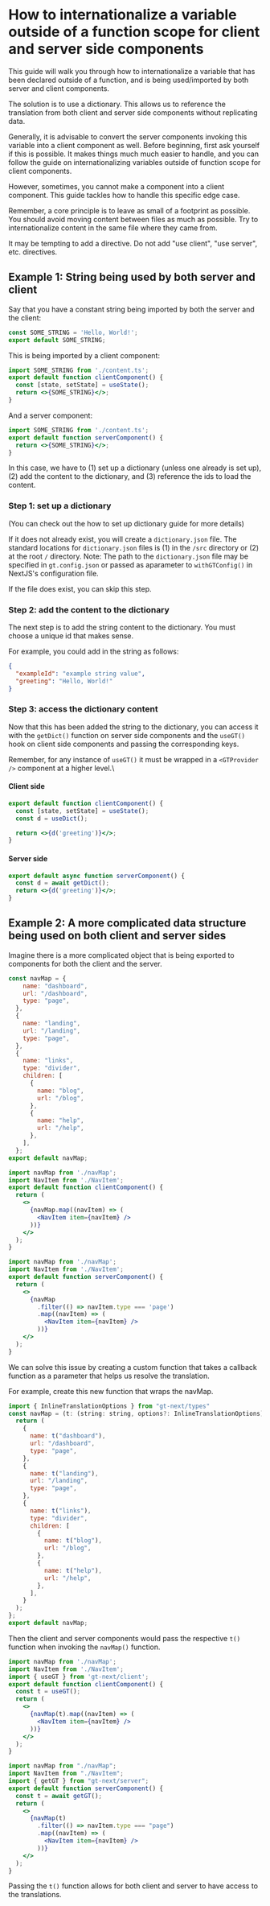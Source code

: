 # How to internationalize a variable outside of a function scope for client and server side components

This guide will walk you through how to internationalize a variable that has been declared outside of a function, and is being used/imported by both server and client components.

The solution is to use a dictionary. This allows us to reference the translation from both client and server side components without replicating data.

Generally, it is advisable to convert the server components invoking this variable into a client component as well.
Before beginning, first ask yourself if this is possible.
It makes things much much easier to handle, and you can follow the guide on internationalizing variables outside of function scope for client components.

However, sometimes, you cannot make a component into a client component. This guide tackles how to handle this specific edge case.

Remember, a core principle is to leave as small of a footprint as possible.
You should avoid moving content between files as much as possible.
Try to internationalize content in the same file where they came from.

It may be tempting to add a directive. Do not add "use client", "use server", etc. directives.

## Example 1: String being used by both server and client

Say that you have a constant string being imported by both the server and the client:

```jsx title="content.ts"
const SOME_STRING = 'Hello, World!';
export default SOME_STRING;
```

This is being imported by a client component:

```jsx title="client-component.tsx"
import SOME_STRING from './content.ts';
export default function clientComponent() {
  const [state, setState] = useState();
  return <>{SOME_STRING}</>;
}
```

And a server component:

```jsx title="server-component.tsx"
import SOME_STRING from './content.ts';
export default function serverComponent() {
  return <>{SOME_STRING}</>;
}
```

In this case, we have to (1) set up a dictionary (unless one already is set up), (2) add the content to the dictionary, and (3) reference the ids to load the content.

### Step 1: set up a dictionary

(You can check out the how to set up dictionary guide for more details)

If it does not already exist, you will create a `dictionary.json` file.
The standard locations for `dictionary.json` files is (1) in the `/src` directory or (2) at the root `/` directory.
Note: The path to the `dictionary.json` file may be specified in `gt.config.json` or passed as aparameter to `withGTConfig()` in NextJS's configuration file.

If the file does exist, you can skip this step.

### Step 2: add the content to the dictionary

The next step is to add the string content to the dictionary.
You must choose a unique id that makes sense.

For example, you could add in the string as follows:

```json title="dictionary.json"
{
  "exampleId": "example string value",
  "greeting": "Hello, World!"
}
```

### Step 3: access the dictionary content

Now that this has been added the string to the dictionary, you can access it with the `getDict()` function on server side components and the `useGT()` hook on client side components and passing the corresponding keys.

Remember, for any instance of `useGT()` it must be wrapped in a `<GTProvider />` component at a higher level.\

#### Client side

```jsx title="client-component.tsx"
export default function clientComponent() {
  const [state, setState] = useState();
  const d = useDict();

  return <>{d('greeting')}</>;
}
```

#### Server side

```jsx title="server-component.tsx"
export default async function serverComponent() {
  const d = await getDict();
  return <>{d('greeting')}</>;
}
```

## Example 2: A more complicated data structure being used on both client and server sides

Imagine there is a more complicated object that is being exported to components for both the client and the server.

```jsx title="navMap.ts"
const navMap = {
    name: "dashboard",
    url: "/dashboard",
    type: "page",
  },
  {
    name: "landing",
    url: "/landing",
    type: "page",
  },
  {
    name: "links",
    type: "divider",
    children: [
      {
        name: "blog",
        url: "/blog",
      },
      {
        name: "help",
        url: "/help",
      },
    ],
  };
export default navMap;
```

```jsx title="client-component.tsx"
import navMap from './navMap';
import NavItem from './NavItem';
export default function clientComponent() {
  return (
    <>
      {navMap.map((navItem) => (
        <NavItem item={navItem} />
      ))}
    </>
  );
}
```

```jsx title="server-component.tsx"
import navMap from './navMap';
import NavItem from './NavItem';
export default function serverComponent() {
  return (
    <>
      {navMap
        .filter(() => navItem.type === 'page')
        .map((navItem) => (
          <NavItem item={navItem} />
        ))}
    </>
  );
}
```

We can solve this issue by creating a custom function that takes a callback function as a parameter that helps us resolve the translation.

For example, create this new function that wraps the navMap.

```jsx title="navMap.ts"
import { InlineTranslationOptions } from "gt-next/types"
const navMap = (t: (string: string, options?: InlineTranslationOptions) => string) => {
  return (
    {
      name: t("dashboard"),
      url: "/dashboard",
      type: "page",
    },
    {
      name: t("landing"),
      url: "/landing",
      type: "page",
    },
    {
      name: t("links"),
      type: "divider",
      children: [
        {
          name: t("blog"),
          url: "/blog",
        },
        {
          name: t("help"),
          url: "/help",
        },
      ],
    }
  );
};
export default navMap;
```

Then the client and server components would pass the respective `t()` function when invoking the `navMap()` function.

```jsx title="client-component.tsx"
import navMap from './navMap';
import NavItem from './NavItem';
import { useGT } from 'gt-next/client';
export default function clientComponent() {
  const t = useGT();
  return (
    <>
      {navMap(t).map((navItem) => (
        <NavItem item={navItem} />
      ))}
    </>
  );
}
```

```jsx title="server-component.tsx"
import navMap from "./navMap";
import NavItem from "./NavItem";
import { getGT } from "gt-next/server";
export default function serverComponent() {
  const t = await getGT();
  return (
    <>
      {navMap(t)
        .filter(() => navItem.type === "page")
        .map((navItem) => (
          <NavItem item={navItem} />
        ))}
    </>
  );
}
```

Passing the `t()` function allows for both client and server to have access to the translations.
